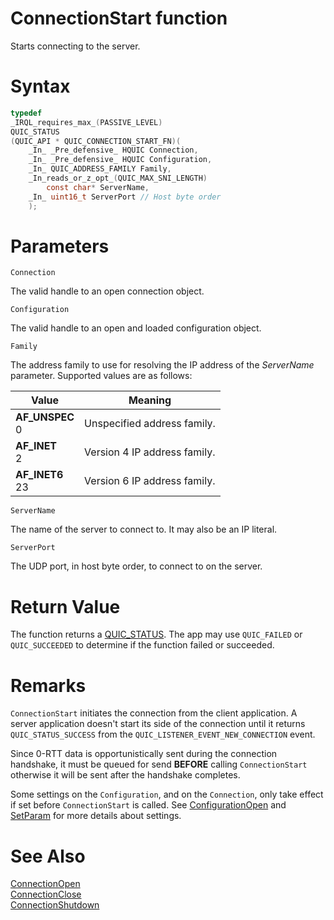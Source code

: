 ConnectionStart function
======

Starts connecting to the server.

# Syntax

```C
typedef
_IRQL_requires_max_(PASSIVE_LEVEL)
QUIC_STATUS
(QUIC_API * QUIC_CONNECTION_START_FN)(
    _In_ _Pre_defensive_ HQUIC Connection,
    _In_ _Pre_defensive_ HQUIC Configuration,
    _In_ QUIC_ADDRESS_FAMILY Family,
    _In_reads_or_z_opt_(QUIC_MAX_SNI_LENGTH)
        const char* ServerName,
    _In_ uint16_t ServerPort // Host byte order
    );
```

# Parameters

`Connection`

The valid handle to an open connection object.

`Configuration`

The valid handle to an open and loaded configuration object.

`Family`

The address family to use for resolving the IP address of the *ServerName* parameter. Supported values are as follows:

Value | Meaning
--- | ---
**AF_UNSPEC**<br>0 | Unspecified address family.
**AF_INET**<br>2 | Version 4 IP address family.
**AF_INET6**<br>23 | Version 6 IP address family.

`ServerName`

The name of the server to connect to. It may also be an IP literal.

`ServerPort`

The UDP port, in host byte order, to connect to on the server.

# Return Value

The function returns a [QUIC_STATUS](QUIC_STATUS.md). The app may use `QUIC_FAILED` or `QUIC_SUCCEEDED` to determine if the function failed or succeeded.

# Remarks

`ConnectionStart` initiates the connection from the client application. A server application doesn't start its side of the connection until it returns `QUIC_STATUS_SUCCESS` from the `QUIC_LISTENER_EVENT_NEW_CONNECTION` event.

Since 0-RTT data is opportunistically sent during the connection handshake, it must be queued for send **BEFORE** calling `ConnectionStart` otherwise it will be sent after the handshake completes.

Some settings on the `Configuration`, and on the `Connection`, only take effect if set before `ConnectionStart` is called. See [ConfigurationOpen](ConfigurationOpen.md) and [SetParam](SetParam.md) for more details about settings.

# See Also

[ConnectionOpen](ConnectionStart.md)<br>
[ConnectionClose](ConnectionClose.md)<br>
[ConnectionShutdown](ConnectionShutdown.md)<br>

